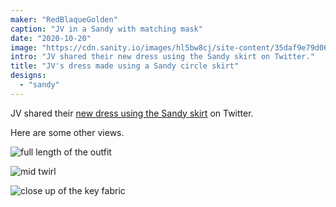 ```yaml
---
maker: "RedBlaqueGolden"
caption: "JV in a Sandy with matching mask"
date: "2020-10-20"
image: "https://cdn.sanity.io/images/hl5bw8cj/site-content/35daf9e79d06a8a12972a1e0bd87bce6f3c92028-1536x2048.jpg"
intro: "JV shared their new dress using the Sandy skirt on Twitter."
title: "JV's dress made using a Sandy circle skirt"
designs:
  - "sandy"
---
```


JV shared their [new dress using the Sandy skirt](https://twitter.com/RedBlaqueGolden/status/1317752221933633537) on Twitter.

Here are some other views.

![full length of the outfit](https://posts.freesewing.org/uploads/sandy_by_jv_jv_sandy_fulllength_3553786a5c.jpg "full length of the outfit")

![mid twirl](https://posts.freesewing.org/uploads/sandy_by_jv_jv_sandy_midtwirl_d5dccbb1d1.jpg)

![close up of the key fabric](https://posts.freesewing.org/uploads/sandy_by_jv_jv_sandy_fabric_closeup_1fa49dfcad.jpg)
